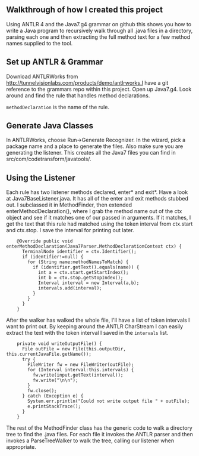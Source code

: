 ## Walkthrough of how I created this project
Using ANTLR 4 and the Java7.g4 grammar on github this shows you how to write a Java program to recursively walk through all .java files in a directory, parsing each one and then extracting the full method text for a few method names supplied to the tool.

## Set up ANTLR & Grammar
Download ANTLRWorks from http://tunnelvisionlabs.com/products/demo/antlrworks.I have a git reference to the grammars repo within this project.  Open up Java7.g4.  Look around and find the rule that handles method declarations.

`methodDeclaration` is the name of the rule.  

## Generate Java Classes
In ANTLRWorks, choose Run->Generate Recognizer.  In the wizard, pick a package name and a place to generate the files.  Also make sure you are generating the listener.  This creates all the Java7 files you can find in src/com/codetransform/javatools/.


## Using the Listener
Each rule has two listener methods declared, enter* and exit*.  Have a look at Java7BaseListener.java.  It has all of the enter and exit methods stubbed out.  I  subclassed it in MethodFinder, then extended enterMethodDeclaration(), where I grab the method name out of the ctx object and see if it matches one of our passed in arguments.  If it matches, I get the text that this rule had matched using the token interval from ctx.start and ctx.stop.  I save the interval for printing out later.

        @Override public void enterMethodDeclaration(Java7Parser.MethodDeclarationContext ctx) {
          TerminalNode identifier = ctx.Identifier();
          if (identifier!=null) {
            for (String name:methodNamesToMatch) {
              if (identifier.getText().equals(name)) {
                int a = ctx.start.getStartIndex();
                int b = ctx.stop.getStopIndex();
                Interval interval = new Interval(a,b);
                intervals.add(interval);
              }
            }
          }
        }

After the walker has walked the whole file, I'll have a list of token intervals I want to print out.  By keeping around the ANTLR CharStream I can easily extract the text with the token interval I saved in the `intervals` list.

        private void writeOutputFile() {
          File outFile = new File(this.outputDir, this.currentJavaFile.getName());
          try {
            FileWriter fw = new FileWriter(outFile);
            for (Interval interval:this.intervals) {
              fw.write(input.getText(interval));
              fw.write("\n\n");
            }
            fw.close();
          } catch (Exception e) {
            System.err.println("Could not write output file " + outFile);
            e.printStackTrace();
          }
        }


The rest of the MethodFinder class has the generic code to walk a directory tree to find the .java files.  For each file it invokes the ANTLR parser and then invokes a ParseTreeWalker to walk the tree, calling our listener when appropriate.

